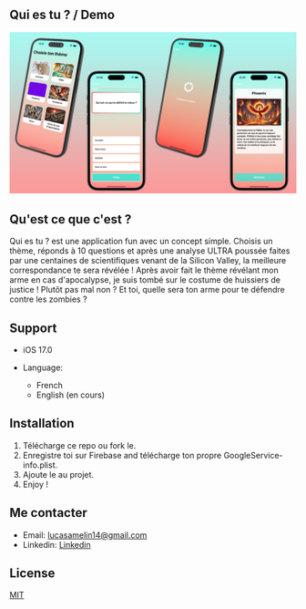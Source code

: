 ## Qui es tu ? / Demo

![Preview](https://github.com/LucasGitHubz/Qui-es-tu/blob/main/Preview.jpg)

## Qu'est ce que c'est ? 
Qui es tu ? est une application fun avec un concept simple. Choisis un thème, réponds à 10 questions et après une analyse ULTRA poussée faites par une centaines de scientifiques venant de la Silicon Valley, la meilleure correspondance te sera révélée !
Après avoir fait le thème révélant mon arme en cas d'apocalypse, je suis tombé sur le costume de huissiers de justice ! Plutôt pas mal non ? Et toi, quelle sera ton arme pour te défendre contre les zombies ?

## Support
* iOS 17.0

* Language: 
     - French
     - English (en cours)

## Installation
1. Télécharge ce repo ou fork le.
2. Enregistre toi sur Firebase and télécharge ton propre GoogleService-info.plist.
3. Ajoute le au projet.
4. Enjoy !

## Me contacter
- Email: lucasamelin14@gmail.com
- Linkedin: <a href="https://www.linkedin.com/in/lucas-amelin-3b8b85190/">Linkedin</a>

## License
[MIT](https://choosealicense.com/licenses/mit/)
